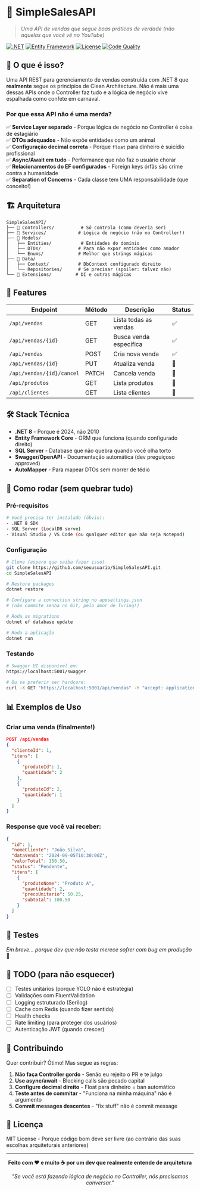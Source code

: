# 🛒 SimpleSalesAPI

> *Uma API de vendas que segue boas práticas de verdade (não aquelas que você vê no YouTube)*

[![.NET](https://img.shields.io/badge/.NET-8.0-512BD4?style=flat-square&logo=dotnet)](https://dotnet.microsoft.com/)
[![Entity Framework](https://img.shields.io/badge/Entity%20Framework-Core-512BD4?style=flat-square)](https://docs.microsoft.com/en-us/ef/)
[![License](https://img.shields.io/badge/License-MIT-green?style=flat-square)](LICENSE)
[![Code Quality](https://img.shields.io/badge/Code%20Quality-Actually%20Good-brightgreen?style=flat-square)]()

## 🎯 **O que é isso?**

Uma API REST para gerenciamento de vendas construída com .NET 8 que **realmente** segue os princípios de Clean Architecture. Não é mais uma dessas APIs onde o Controller faz tudo e a lógica de negócio vive espalhada como confete em carnaval.

### **Por que essa API não é uma merda?**

✅ **Service Layer separado** - Porque lógica de negócio no Controller é coisa de estagiário  
✅ **DTOs adequados** - Não expõe entidades como um animal  
✅ **Configuração decimal correta** - Porque `float` para dinheiro é suicídio profissional  
✅ **Async/Await em tudo** - Performance que não faz o usuário chorar  
✅ **Relacionamentos do EF configurados** - Foreign keys órfãs são crime contra a humanidade  
✅ **Separation of Concerns** - Cada classe tem UMA responsabilidade (que conceito!)  

## 🏗️ **Arquitetura**

```
SimpleSalesAPI/
├── 📁 Controllers/          # Só controla (como deveria ser)
├── 📁 Services/            # Lógica de negócio (não no Controller!)
├── 📁 Models/
│   ├── Entities/           # Entidades do domínio
│   ├── DTOs/              # Para não expor entidades como amador
│   └── Enums/             # Melhor que strings mágicas
├── 📁 Data/
│   ├── Context/           # DbContext configurado direito
│   └── Repositories/      # Se precisar (spoiler: talvez não)
└── 📁 Extensions/         # DI e outras mágicas
```

## 🚀 **Features**

| Endpoint | Método | Descrição | Status |
|----------|--------|-----------|--------|
| `/api/vendas` | GET | Lista todas as vendas | ✅ |
| `/api/vendas/{id}` | GET | Busca venda específica | ✅ |
| `/api/vendas` | POST | Cria nova venda | ✅ |
| `/api/vendas/{id}` | PUT | Atualiza venda | 🚧 |
| `/api/vendas/{id}/cancel` | PATCH | Cancela venda | 🚧 |
| `/api/produtos` | GET | Lista produtos | 🚧 |
| `/api/clientes` | GET | Lista clientes | 🚧 |

## 🛠️ **Stack Técnica**

- **.NET 8** - Porque é 2024, não 2010
- **Entity Framework Core** - ORM que funciona (quando configurado direito)
- **SQL Server** - Database que não quebra quando você olha torto
- **Swagger/OpenAPI** - Documentação automática (dev preguiçoso approved)
- **AutoMapper** - Para mapear DTOs sem morrer de tédio

## 🔧 **Como rodar (sem quebrar tudo)**

### **Pré-requisitos**
```bash
# Você precisa ter instalado (óbvio):
- .NET 8 SDK
- SQL Server (LocalDB serve)
- Visual Studio / VS Code (ou qualquer editor que não seja Notepad)
```

### **Configuração**
```bash
# Clone (espero que saiba fazer isso)
git clone https://github.com/seuusuario/SimpleSalesAPI.git
cd SimpleSalesAPI

# Restore packages
dotnet restore

# Configure a connection string no appsettings.json
# (não commite senha no Git, pelo amor de Turing!)

# Roda as migrations
dotnet ef database update

# Roda a aplicação
dotnet run
```

### **Testando**
```bash
# Swagger UI disponível em:
https://localhost:5001/swagger

# Ou se preferir ser hardcore:
curl -X GET "https://localhost:5001/api/vendas" -H "accept: application/json"
```

## 📊 **Exemplos de Uso**

### **Criar uma venda (finalmente!)**
```json
POST /api/vendas
{
  "clienteId": 1,
  "itens": [
    {
      "produtoId": 1,
      "quantidade": 2
    },
    {
      "produtoId": 2,
      "quantidade": 1
    }
  ]
}
```

### **Response que você vai receber:**
```json
{
  "id": 1,
  "nomeCliente": "João Silva",
  "dataVenda": "2024-09-05T10:30:00Z",
  "valorTotal": 150.50,
  "status": "Pendente",
  "itens": [
    {
      "produtoNome": "Produto A",
      "quantidade": 2,
      "precoUnitario": 50.25,
      "subtotal": 100.50
    }
  ]
}
```

## 🧪 **Testes**

*Em breve... porque dev que não testa merece sofrer com bug em produção* 🚧

## 📝 **TODO (para não esquecer)**

- [ ] Testes unitários (porque YOLO não é estratégia)
- [ ] Validações com FluentValidation
- [ ] Logging estruturado (Serilog)
- [ ] Cache com Redis (quando fizer sentido)
- [ ] Health checks
- [ ] Rate limiting (para proteger dos usuários)
- [ ] Autenticação JWT (quando crescer)

## 🤝 **Contribuindo**

Quer contribuir? Ótimo! Mas segue as regras:

1. **Não faça Controller gordo** - Senão eu rejeito o PR e te julgo
2. **Use async/await** - Blocking calls são pecado capital
3. **Configure decimal direito** - Float para dinheiro = ban automático
4. **Teste antes de commitar** - "Funciona na minha máquina" não é argumento
5. **Commit messages descentes** - "fix stuff" não é commit message

## 📄 **Licença**

MIT License - Porque código bom deve ser livre (ao contrário das suas escolhas arquiteturais anteriores)

---

<div align="center">

**Feito com ❤️ e muito ☕ por um dev que realmente entende de arquitetura**

*"Se você está fazendo lógica de negócio no Controller, nós precisamos conversar."*

</div>
